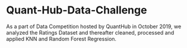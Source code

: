 # Quant-Hub-Data-Challenge
As a part of Data Competition hosted by QuantHub in October 2019, we analyzed the Ratings Dataset and thereafter cleaned, processed and applied KNN and Random Forest Regression.
